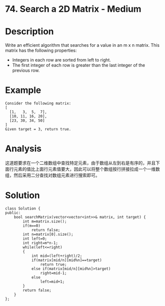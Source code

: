 # 74. Search a 2D Matrix - Medium

# Description
Write an efficient algorithm that searches for a value in an m x n matrix. This matrix has the following properties:
- Integers in each row are sorted from left to right.
- The first integer of each row is greater than the last integer of the previous row.

# Example
```
Consider the following matrix:
[
  [1,   3,  5,  7],
  [10, 11, 16, 20],
  [23, 30, 34, 50]
]
Given target = 3, return true.
```

# Analysis
这道题要求在一个二维数组中查找特定元素，由于数组从左到右是有序的，并且下面行元素的值比上面行元素值要大，因此可以将整个数组按行拼接拉成一个一维数组，然后采用二分查找对数组元素进行搜索即可。

# Solution
```
class Solution {
public:
    bool searchMatrix(vector<vector<int>>& matrix, int target) {
        int m=matrix.size();
        if(m==0)
            return false;
        int n=matrix[0].size();
        int left=0;
        int right=m*n-1;
        while(left<=right)
        {
            int mid=(left+right)/2;
            if(matrix[mid/n][mid%n]==target)
                return true;
            else if(matrix[mid/n][mid%n]>target)
                right=mid-1;
            else
                left=mid+1;
        }
        return false;
    }
};
```
